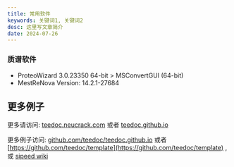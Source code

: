 ```yaml
---
title: 常用软件
keywords: 关键词1, 关键词2
desc: 这里写文章简介
date: 2024-07-26
---
```


### 质谱软件

* ProteoWizard 3.0.23350 64-bit > MSConvertGUI (64-bit)
* MestReNova Version: 14.2.1-27684

## 更多例子

更多请访问: [teedoc.neucrack.com](https://teedoc.neucrack.com/) 或者 [teedoc.github.io](https://teedoc.github.io/)

更多例子访问: [github.com/teedoc/teedoc.github.io](https://github.com/teedoc/teedoc.github.io) 或者 [https://github.com/teedoc/template](https://github.com/teedoc/template) , 或 [sipeed wiki](https://github.com/sipeed/sipeed_wiki)


